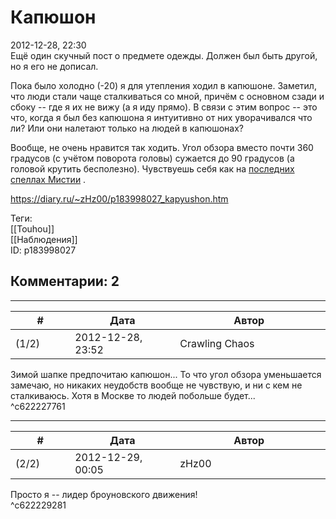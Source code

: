Капюшон
=======

  
2012-12-28, 22:30  
  Ещё один скучный пост о предмете одежды. Должен был быть другой, но я его не дописал.    
   
 Пока было холодно (-20) я для утепления ходил в капюшоне. Заметил, что люди стали чаще сталкиваться со мной, причём с основном сзади и сбоку -- где я их не вижу (а я иду прямо). В связи с этим вопрос -- это что, когда я был без капюшона я интуитивно от них уворачивался что ли? Или они налетают только на людей в капюшонах?   
   
 Вообще, не очень нравится так ходить. Угол обзора вместо почти 360 градусов (с учётом поворота головы) сужается до 90 градусов (а головой крутить бесполезно). Чувствуешь себя как на  [последних спеллах Мистии](http://touhou.wikia.com/wiki/Imperishable_Night:_Stage_2_Spell_Cards#Spell_Card_028)  .   
  
<https://diary.ru/~zHz00/p183998027_kapyushon.htm>  
  
Теги:  
[[Touhou]]  
[[Наблюдения]]  
ID: p183998027  


Комментарии: 2
--------------

  


---



|         #         |              Дата              |                     Автор                     |           ID           |
| --- | --- | --- | --- |
| (1/2) | 2012-12-28, 23:52 | Crawling Chaos | c622227761 |

  
 Зимой шапке предпочитаю капюшон... То что угол обзора уменьшается замечаю, но никаких неудобств вообще не чувствую, и ни с кем не сталкиваюсь. Хотя в Москве то людей побольше будет...   
 ^c622227761

---



|         #         |              Дата              |                     Автор                     |           ID           |
| --- | --- | --- | --- |
| (2/2) | 2012-12-29, 00:05 | zHz00 | c622229281 |

  
 Просто я -- лидер броуновского движения!   
 ^c622229281